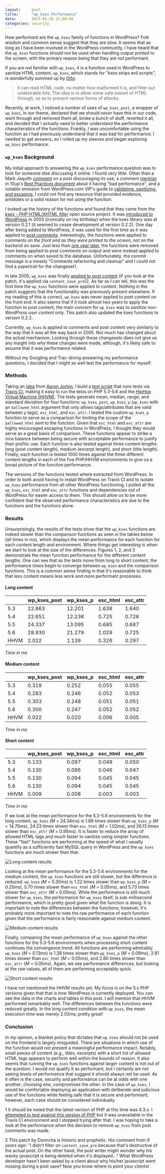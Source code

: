 ```yaml
---
layout:     post
title:      "wp_kses Performance"
date:       2015-01-26 21:00:00
categories: security
---
```


How performant are the `wp_kses` family of functions in WordPress? Folk wisdom and common sense suggest that they are slow. It seems that as long as I have been involved in the WordPress community, I have heard that the `wp_kses` functions should not be used when handling output printed to the screen, with the primary reason being that they are not performant.

If you are not familiar with `wp_kses`, it is a function used in WordPress to sanitize HTML content. `wp_kses`, which stands for "kses strips evil scripts", is wonderfully summed up by [Otto](http://ottopress.com/page/13/):

> It can read HTML code, no matter how malformed it is, and filter out undesirable bits. The idea is to allow some safe subset of HTML through, so as to prevent various forms of attacks.

Recently, at work, I noticed a number of uses of `wp_kses_post`, a wrapper of `wp_kses`, in our theme, declared that we should *never* have this in our code, went through and removed them all, broke a bunch of stuff, reverted it all, and decided that I actually need to better understand the performance characteristics of the functions. Frankly, I was uncomfortable using the function as I had previously understand that it was bad for performance. I needed to get answers, so I rolled up my sleeves and began exploring `wp_kses` performance.

### `wp_kses` Background

My initial approach to answering the `wp_kses` performance question was to look for someone else discussing it online. I found very little. Other than a Mark Jaquith [comment](http://mikejolley.com/2013/08/keeping-your-shit-secure-whilst-developing-for-wordpress/#comment-1001881940) on a post discouraging its use, a comment [mention](https://github.com/10up/Engineering-Best-Practices/blob/c7d7df9fcae5aa5e42a3eebd91017a8b926d7879/_includes/markdown/PHP.md#escape-or-validate-output) in 10up's [Best Practices document](https://github.com/10up/Engineering-Best-Practices) about it having "bad performance", and a notable omission from WordPress.com VIP's guide to [validating, sanitizing, and escaping](http://vip.wordpress.com/documentation/validating-sanitizing-escaping/), I could not find any resource that provided evidence, antidotes or a solid reason for not using the function. 

I looked up the history of the functions and found that they came from the [*kses - PHP HTML/XHTML filter*](http://sourceforge.net/projects/kses/) open source project. It was [introduced to WordPress](https://core.trac.wordpress.org/changeset/649) in 2003 (ironically on my birthday) when the kses library was at version 0.2.1 (it seemed to cease development at version 0.2.2). One day after being added to WordPress, it was used for the first time as it was applied to [post comments](https://core.trac.wordpress.org/changeset/650). Interestingly, the functions were applied to comments *on the front end as they were printed to the screen*, not on the backend on save. Just less than [one year later](https://core.trac.wordpress.org/changeset/1964), the functions were removed from being applied to post comments on output and were instead applied to comments on when saved to the database. Unfortunately, the commit message is a measly "Comments refactoring and cleanup" and I could not find a papertrail for the changeset<span class="footnote-article-number">1</span>.

In late 2005, `wp_kses` was finally [applied to post content](https://core.trac.wordpress.org/ticket/1674) (if you look at the patch, it's applied via `content_save_pre`)<span class="footnote-article-number">2</span>. As far as I can tell, this was the first time the `wp_kses` functions were applied to content. Nothing in the patch suggests that the functionality was previously present elsewhere. If my reading of this is correct, `wp_kses` was never applied to post content on the front end. It also seems that if it took almost two years to apply the function to post content, the main concern for `wp_kses` was to *sanitize non-WordPress user content* only. This patch also updated the kses functions to version 0.2.2.

Currently, `wp_kses` is applied to comments and post content very similarly to the way that it was all the way back in 2005. Not much has changed about the actual mechanism. Looking through these changesets does not give us any insight into *why* these changes were made, although, it's likely safe to assume that it was performance related.

Without my Googling and Trac-diving answering my performance questions, I decided that I might as well test the performance for myself.

### Methods

Taking an [idea](https://github.com/aaronjorbin/php-memcache-performance) from [Aaron Jorbin](http://aaron.jorb.in/), I build a [test script](https://github.com/tollmanz/kses-cases/blob/master/tests.php) that runs tests via [Travis CI](https://github.com/tollmanz/kses-cases/blob/master/.travis.yml), making it easy to run the tests on PHP 5.3-5.6 and the [HipHop Virtual Machine (HHVM)](http://hhvm.com/). The tests generate mean, median, range, and standard deviation for four functions: `wp_kses_post`, `wp_kses_p` (`wp_kses` with an `$allowed_html` argument that only allows tags/attributes that are valid between `p` tags), `esc_html`, and `esc_attr`. I tested the custom `wp_kses_p` function to serve as a comparison for limiting the scope of the `$allowed_html` sent to the function. Given that `esc_html` and `esc_attr` are highly encouraged escaping functions in WordPress, I thought they would serve as a great basis of comparison. These functions appear to strike a nice balance between being secure with acceptable performance to justify their profilic use. Each function is also tested against three content lengths: long (post content length), medium (excerpt length), and short (title length). Finally, each function is tested 1000 times against the three different content lengths in each of the five PHP/HHVM environments to give us a broad picture of the function performance.

The versions of the functions tested where extracted from WordPress. In order to both avoid having to install WordPress on Travis CI and to isolate `wp_kses` performance from all other WordPress functioning, I pulled all the `wp_kses`, `esc_html` and `esc_attr` functions and dependencies out of WordPress for easier access to them. This should allow us to be more confident that the observed performance characteristics are due to the functions and the functions alone.

### Results

Unsurprisingly, the results of the tests show that the `wp_kses` functions are indeed slower than the comparison functions as seen in the tables below (all times in ms), which displays the mean performance for each function for each content length and environment. Where things get interesting is when we start to look at the size of the differences. Figures 1, 2, and 3 demonstrate the mean function performance for the different content lengths. One can see that as the tests move from long to short content, the performance times begin to converge between `wp_kses` and the comparison functions. This is a common sense finding in that it's reasonable to think that less content means less work and more performant processes.

<h4 class="table-header">Long content</h4>

|      | wp_kses_post | wp_kses_p | esc_html | esc_attr |
| ---- | ------- | --------- | -------- | -------- |
| 5.3  | 22.863  | 12.201    | 1.638    | 1.640    |
| 5.4  | 22.651  | 12.236    | 0.725    | 0.728    |
| 5.5  | 24.337  | 13.095    | 0.685    | 0.687    |
| 5.6  | 28.930  | 21.279    | 1.029    | 0.725    |
| HHVM | 2.022   | 1.139     | 0.326    | 0.297    |

<p class="table-note"><em>Time in ms</em></p>

<h4 class="table-header">Medium content</h4>

|      | wp_kses_post | wp_kses_p | esc_html | esc_attr |
| ---- | ------- | --------- | -------- | -------- |
| 5.3  | 0.319   | 0.252     | 0.055    | 0.055    |
| 5.4  | 0.283   | 0.246     | 0.052    | 0.053    |
| 5.5  | 0.303   | 0.248     | 0.051    | 0.051    |
| 5.6  | 0.300   | 0.247     | 0.052    | 0.052    |
| HHVM | 0.022   | 0.020     | 0.006    | 0.005    |

<p class="table-note"><em>Time in ms</em></p>

<h4 class="table-header">Short content</h4>

|      | wp_kses_post | wp_kses_p | esc_html | esc_attr |
| ---- | ------- | --------- | -------- | -------- |
| 5.3  | 0.133   | 0.097     | 0.049    | 0.050    |
| 5.4  | 0.130   | 0.095     | 0.046    | 0.047    |
| 5.5  | 0.130   | 0.094     | 0.045    | 0.045    |
| 5.6  | 0.130   | 0.094     | 0.045    | 0.045    |
| HHVM | 0.009   | 0.008     | 0.003    | 0.003    |

<p class="table-note"><em>Time in ms</em></p>

If we look at the mean performance for the 5.3-5.6 environments for the long content, `wp_kses` (*M* = 24.34ms) is 1.68 times slower than `wp_kses_p` (*M* = 14.70ms), 24.23 times slower than `esc_html` (*M* = 1.02ms), and 26.13 times slower than `esc_attr` (*M* = 0.95ms). It is faster to reduce the array of allowed HTML tags and *much* faster to sanitize using simpler functions. These "fast" functions are performing at the speed of what I usually quantify as a sufficiently fast MySQL query in WordPress and the `wp_kses` functions are much slower than that.

![](/media/images/wp-kses-long.png "Long content results")

Looking at the mean performance for the 5.3-5.6 environments for the medium content, the `wp_kses` functions are still slower, but the difference is reduced. `wp_kses` (*M* = 0.30ms) is 1.22 times slower than `wp_kses_p` (*M* = 0.25ms), 5.70 times slower than `esc_html` (*M* = 0.05ms), and 5.73 times slower than `esc_attr` (*M* = 0.05ms). While the performance is still much slower for `wp_kses`, the performance for `wp_kses` itself, is sub-millisecond performance, which is pretty good given what the function is doing. It is important to note the differences between the functions; however, it's probably more important to note the raw performance of each function given that the performance is fairly reasonable against medium content.

![](/media/images/wp-kses-medium-2.png "Medium content results")

Finally, comparing the mean performance of `wp_kses` against the other functions for the 5.3-5.6 environments when processing short content continues the convergence trend. All functions are performing admirably. `wp_kses` (*M* = 0.13ms) is 1.38 times slower than `wp_kses_p` (*M* = 0.09ms), 2.81 times slower than `esc_html` (*M* = 0.05ms), and 2.80 times slower than `esc_attr` (*M* = 0.05ms). Again, we see performance differences, but looking at the raw values, all of them are performing acceptably quick.

![](/media/images/wp-kses-short-2.png "Short content results")

I have not mentioned the HHVM results yet. My focus is on the 5.x PHP versions given that that is how WordPress is currently deployed. You can see the data in the charts and tables in this post. I will mention that HHVM performed remarkably well. The differences between the functions were reduced greatly. In the long content condition with `wp_kses`, the mean execution time was merely 2.02ms; pretty great!

### Conclusion

In my opinion, a blanket policy that dictates that `wp_kses` should not be used on the frontend is largely misguided. There are situations in which use of the function would not present a meaningful performance impact. Notably, small pieces of content (e.g., titles, excerpts) with a short list of allowed HTML tags appears to perform well within the bounds of reason. It also seems that running the `wp_kses` functions against larger content is not out of the question. I would not qualify it as performant, but I certainly am not seeing levels of performance that suggest it should always not be used. As it often is the case, security and performance can be at odds with one another; choosing one, compromises the other. In the case of `wp_kses`, I would be comfortable deploying an application with deliberate and judicious use of the functions while feeling safe that it is secure and performant; however, each case should be considered individually.

<p class="footnote"><span class="footnote-footer-number">1</span> It should be noted that the latest version of PHP at this time was 4.3.x. I <a href="https://github.com/tollmanz/kses-cases/commit/e274440559b97fe70df59194cd81f1b72d5db96a">attempted to test against this version of PHP</a> but it was unavailable in the Travis CI environment and I stopped trying after that. I was hoping to take a look at the performance when the decision to remove <code>wp_kses</code> from post comments was made.</p>

<p class="footnote"><span class="footnote-footer-number">2</span> This patch by Donncha is historic and prophetic. His comment from <em>9 years ago</em>: "I didn't filter on <code>content_save_pre</code> because that's destructive of the actual post. On the other hand, the post writer might wonder why his wacky javascript is being deleted when it's displayed..." What WordPress developer hasn't been asked by a client about why his/her javascript went missing during a post save? Now you know where to point your clients!</p>